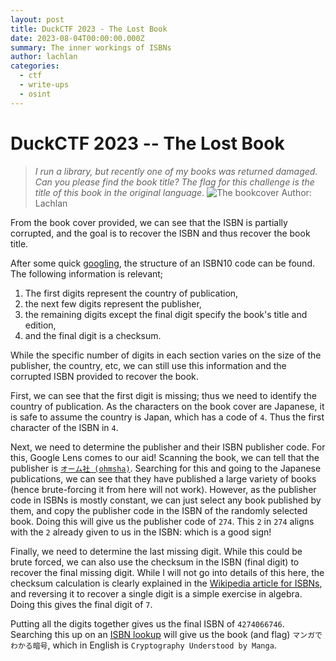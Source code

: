 ```yaml
---
layout: post
title: DuckCTF 2023 - The Lost Book
date: 2023-08-04T00:00:00.000Z
summary: The inner workings of ISBNs
author:	lachlan
categories:
  - ctf
  - write-ups
  - osint
---
```


# DuckCTF 2023 -- The Lost Book
> *I run a library, but recently one of my books was returned damaged. Can you please find the book title? The flag for this challenge is the title of this book in the original language.*
> ![The bookcover](/images/2023/DuckCTF/bookcover.png)
> Author: Lachlan


From the book cover provided, we can see that the ISBN is partially corrupted, and the goal is to recover the ISBN and thus recover the book title.

After some quick [googling](https://en.wikipedia.org/wiki/ISBN#Overview), the structure of an ISBN10 code can be found. The following information is relevant;

1) The first digits represent the country of publication,
2) the next few digits represent the publisher,
3) the remaining digits except the final digit specify the book's title and edition,
4) and the final digit is a checksum.

While the specific number of digits in each section varies on the size of the publisher, the country, etc, we can still use this information and the corrupted ISBN provided to recover the book.

First, we can see that the first digit is missing; thus we need to identify the country of publication. As the characters on the book cover are Japanese, it is safe to assume the country is Japan, which has a code of `4`. Thus the first character of the ISBN in `4`.

Next, we need to determine the publisher and their ISBN publisher code. For this, Google Lens comes to our aid! Scanning the book, we can tell that the publisher is [`オーム社 (ohmsha)`](https://www.ohmsha.co.jp/). Searching for this and going to the Japanese publications, we can see that they have published a large variety of books (hence brute-forcing it from here will not work). However, as the publisher code in ISBNs is mostly constant, we can just select any book published by them, and copy the publisher code in the ISBN of the randomly selected book. Doing this will give us the publisher code of `274`. This `2` in `274` aligns with the `2` already given to us in the ISBN: which is a good sign!

Finally, we need to determine the last missing digit. While this could be brute forced, we can also use the checksum in the ISBN (final digit) to recover the final missing digit. While I will not go into details of this here, the checksum calculation is clearly explained in the [Wikipedia article for ISBNs](https://en.wikipedia.org/wiki/ISBN#ISBN-10_check_digits), and reversing it to recover a single digit is a simple exercise in algebra. Doing this gives the final digit of `7`.

Putting all the digits together gives us the final ISBN of `4274066746`. Searching this up on an [ISBN lookup](https://isbnsearch.org/search?s=%E3%83%9E%E3%83%B3%E3%82%AC%E3%81%A7%E3%82%8F%E3%81%8B%E3%82%8B%E6%9A%97%E5%8F%B7) will give us the book (and flag) `マンガでわかる暗号`, which in English is `Cryptography Understood by Manga`.

